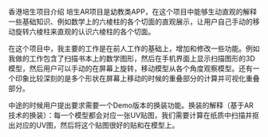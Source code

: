 香港培生项目介绍
培生AR项目是幼教类APP，在这个项目中能够生动直观的解释一些基础知识、例如数学上的六棱柱的各个切面的直观展示，让用户自己手动的移动旋转六棱柱来直观的认识六棱柱的各个切面。

在这个项目中，我主要的工作是在前人工作的基础上，增加和修改一些功能。例如我做的工作包含了扫描书本上的数学图形，然后在手机界面上显示扫描图形的3D模型，然后用户可以手动的在屏幕上旋转，移动模型从各个角度观察模型。还有一个印象比较深刻的是多个形状在屏幕上移动的时候的重叠部分的计算并可视化重叠部分。

中途的时候用户提出要求需要一个Demo版本的换装功能。换装的解释（基于AR技术的换装）：每一个模型都会对应一张UV贴图，我们需要计算在纸质中扫描并抠出对应的UV图，然后将这个贴图很好的贴和在模型上。

